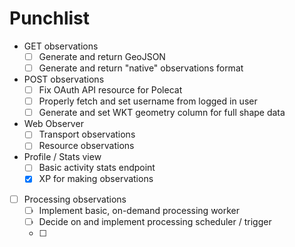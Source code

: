 # Punchlist

* GET observations 
  * [ ] Generate and return GeoJSON
  * [ ] Generate and return "native" observations format
* POST observations
  * [ ] Fix OAuth API resource for Polecat
  * [ ] Properly fetch and set username from logged in user
  * [ ] Generate and set WKT geometry column for full shape data
* Web Observer
  * [ ] Transport observations
  * [ ] Resource observations
* Profile / Stats view
  * [ ] Basic activity stats endpoint
  * [x] XP for making observations 
* [ ] Processing observations
  * [ ] Implement basic, on-demand processing worker
  * [ ] Decide on and implement processing scheduler / trigger
  * [ ] 